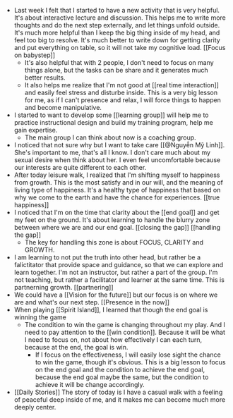- Last week I felt that I started to have a new activity that is very helpful. It's about interactive lecture and discussion. This helps me to write more thoughts and do the next step externally, and let things unfold outside. It's much more helpful than I keep the big thing inside of my head, and feel too big to resolve. It's much better to write down for getting clarity and put everything on table, so it will not take my cognitive load. [[Focus on babystep]]
    - It's also helpful that with 2 people, I don't need to focus on many things alone, but the tasks can be share and it generates much better results.
    - It also helps me realize that I'm not good at [[real time interaction]] and easily feel stress and disturbe inside. This is a very big lesson for me, as if I can't presence and relax, I will force things to happen and become manipulative.
- I started to want to develop some [[learning group]] will help me to practice instructional design and build my training program, help me gain expertise. 
    - The main group I can think about now is a coaching group.
- I noticed that not sure why but I want to take care [[@Nguyễn Mỹ Linh]]. She's important to me, that's all I know. I don't care much about my sexual desire when think about her. I even feel uncomfortable because our interests are quite different to each other.
- After today leisure walk, I realized that I'm shifting myself to happiness from growth. This is the most satisfy and in our will, and the meaning of living type of happiness. It's a healthy type of happiness that based on why we come to the earth and have the chance for experiences. [[true happiness]]
- I noticed that I'm on the time that clarity about the [[end goal]] and get my feet on the ground. It's about learning to handle the blurry zone between where we are and our end goal. [[closing the gap]] [[handling the gap]]
    - The key for handling this zone is about FOCUS, CLARITY and GROWTH.
- I am learning to not put the truth into other head, but rather be a falictitator that provide space and guidance, so that we can explore and learn together. I'm not an instructor, but rather a part of the group. I'm not teaching, but rather a facilitator and learner at the same time. This is partnerning growth. [[partnering]]
- We could have a [[Vision for the future]] but our focus is on where we are and what's our next step. [[Presence in the now]]
- When playing [[Spirit Island]], I learned that though the end goal is winning the game
    - The condition to win the game is changing throughout my play. And I need to pay attention to the [[win condition]]. Because it will be what I need to focus on, not about how effectively I can each turn, because at the end, the goal is win. 
        - If I focus on the effectiveness, I will easily lose sight the chance to win the game, though it's obvious. This is a big lesson to focus on the end goal and the condition to achieve the end goal, because the end goal maybe the same, but the condition to achieve it will be change accordingly.
- [[Daily Stories]] The story of today is I have a casual walk with a feeling of peaceful deep inside of me, and it makes me can become much more deeply center.
